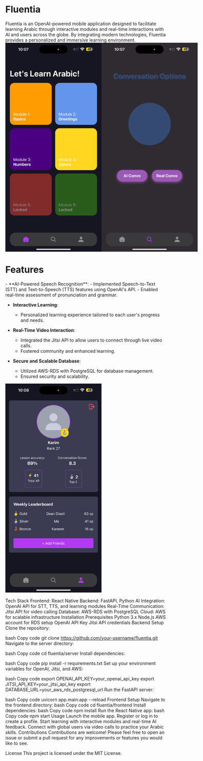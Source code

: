 <h1>Fluentia</h1>
Fluentia is an OpenAI-powered mobile application designed to facilitate learning Arabic through interactive modules and real-time interactions with AI and users across the globe. By integrating modern technologies, Fluentia provides a personalized and immersive learning environment.


<div style="display: flex; justify-content: space-between;">
    <img src="/homepage.png" alt="Homepage" width="300" />
    <img src="/conversationpage.png" alt="Conversationpage" width="300" />
</div>



<h1>Features</h1>
- **AI-Powered Speech Recognition**: 
  - Implemented Speech-to-Text (STT) and Text-to-Speech (TTS) features using OpenAI's API.
  - Enabled real-time assessment of pronunciation and grammar.

- **Interactive Learning**: 
  - Personalized learning experience tailored to each user's progress and needs.

- **Real-Time Video Interaction**: 
  - Integrated the Jitsi API to allow users to connect through live video calls.
  - Fostered community and enhanced learning.

- **Secure and Scalable Database**: 
  - Utilized AWS-RDS with PostgreSQL for database management.
  - Ensured security and scalability.

<img src="/Profilepage.png" alt="Profilepage" width="300" />

Tech Stack
Frontend: React Native
Backend: FastAPI, Python
AI Integration: OpenAI API for STT, TTS, and learning modules
Real-Time Communication: Jitsi API for video calling
Database: AWS-RDS with PostgreSQL
Cloud: AWS for scalable infrastructure
Installation
Prerequisites
Python 3.x
Node.js
AWS account for RDS setup
OpenAI API Key
Jitsi API credentials
Backend Setup
Clone the repository:

bash
Copy code
git clone https://github.com/your-username/fluentia.git
Navigate to the server directory:

bash
Copy code
cd fluentia/server
Install dependencies:

bash
Copy code
pip install -r requirements.txt
Set up your environment variables for OpenAI, Jitsi, and AWS:

bash
Copy code
export OPENAI_API_KEY=your_openai_api_key
export JITSI_API_KEY=your_jitsi_api_key
export DATABASE_URL=your_aws_rds_postgresql_url
Run the FastAPI server:

bash
Copy code
uvicorn app.main:app --reload
Frontend Setup
Navigate to the frontend directory:
bash
Copy code
cd fluentia/frontend
Install dependencies:
bash
Copy code
npm install
Run the React Native app:
bash
Copy code
npm start
Usage
Launch the mobile app.
Register or log in to create a profile.
Start learning with interactive modules and real-time AI feedback.
Connect with global users via video calls to practice your Arabic skills.
Contributions
Contributions are welcome! Please feel free to open an issue or submit a pull request for any improvements or features you would like to see.

License
This project is licensed under the MIT License.

